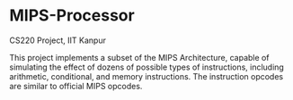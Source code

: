 # MIPS-Processor
CS220 Project, IIT Kanpur

This project implements a subset of the MIPS Architecture, capable of simulating the effect of dozens of possible types of instructions, including arithmetic, conditional, and memory instructions.
The instruction opcodes are similar to official MIPS opcodes.

